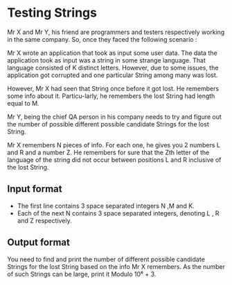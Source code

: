 # Testing Strings

Mr X and Mr Y, his friend are programmers and testers respectively working in the same company. So, once they faced the following scenario :

Mr X wrote an application that took as input some user data. The data the application took as input was a string in some strange language. That language consisted of K distinct letters. However, due to some issues, the application got corrupted and one particular String among many was lost.

However, Mr X had seen that String once before it got lost. He remembers some info about it. Particu-larly, he remembers the lost String had length equal to M.

Mr Y, being the chief QA person in his company needs to try and figure out the number of possible different possible candidate Strings for the lost String.

Mr X remembers N pieces of info. For each one, he gives you 2 numbers L and R and a number Z. He remembers for sure that the Zth letter of the language of the string did not occur between positions L and R inclusive of the lost String.

## Input format

- The first line contains 3 space separated integers N ,M and K.
- Each of the next N contains 3 space separated integers, denoting L , R and Z respectively.

## Output format

You need to find and print the number of different possible candidate Strings for the lost String based on the info Mr X remembers. As the number of such Strings can be large, print it Modulo 10⁶ + 3.
